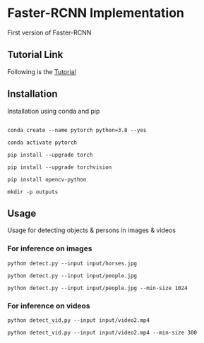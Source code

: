 # Faster-RCNN Implementation
First version of Faster-RCNN

## Tutorial Link
Following is the [Tutorial](https://debuggercafe.com/faster-rcnn-object-detection-with-pytorch/)


## Installation

Installation using conda and pip

```

conda create --name pytorch python=3.8 --yes

conda activate pytorch

pip install --upgrade torch 

pip install --upgrade torchvision

pip install opencv-python

mkdir -p outputs

```

## Usage

Usage for detecting objects & persons in images & videos

### For inference on images

```
python detect.py --input input/horses.jpg

python detect.py --input input/people.jpg

python detect.py --input input/people.jpg --min-size 1024

```

### For inference on videos

```
python detect_vid.py --input input/video2.mp4

python detect_vid.py --input input/video2.mp4 --min-size 300

```
